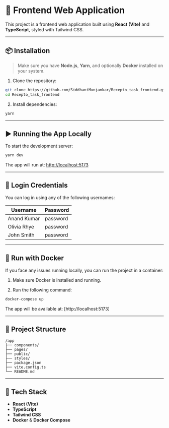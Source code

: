 # 🚀 Frontend Web Application

This project is a frontend web application built using **React (Vite)** and **TypeScript**, styled with Tailwind CSS.

---

## 📦 Installation

> Make sure you have **Node.js**, **Yarn**, and optionally **Docker** installed on your system.

1. Clone the repository:

```bash
git clone https://github.com/SiddhantMunjamkar/Recepto_task_frontend.git
cd Recepto_task_frontend
```

2. Install dependencies:

```bash
yarn
```

---

## ▶️ Running the App Locally

To start the development server:

```bash
yarn dev
```

The app will run at: [http://localhost:5173](http://localhost:5173)

---

## 🔐 Login Credentials

You can log in using any of the following usernames:

| Username       | Password  |
|----------------|-----------|
| Anand Kumar    | password  |
| Olivia Rhye    | password  |
| John Smith     | password  |

---

## 🐳 Run with Docker

If you face any issues running locally, you can run the project in a container:

1. Make sure Docker is installed and running.

2. Run the following command:

```bash
docker-compose up 
```

The app will be available at: [http://localhost:5173]

---

## 📁 Project Structure

```
/app
├── components/
├── pages/
├── public/
├── styles/
├── package.json
├── vite.config.ts
└── README.md
```

---

## 💠 Tech Stack

- **React (Vite)**
- **TypeScript**
- **Tailwind CSS**
- **Docker** & **Docker Compose**









